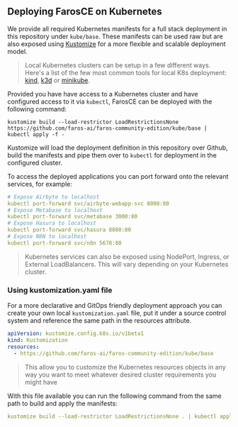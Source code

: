 ## Deploying FarosCE on Kubernetes

We provide all required Kubernetes manifests for a full stack deployment in this repository under `kube/base`. These manifests can be used raw but are also exposed using [Kustomize](https://kustomize.io/) for a more flexible and scalable deployment model.

> Local Kubernetes clusters can be setup in a few different ways. Here's a list of the few most common tools for local K8s deployment: [kind](https://kind.sigs.k8s.io/), [k3d](https://k3d.io/v5.4.3/) or [minikube](https://minikube.sigs.k8s.io/docs/start/).

Provided you have have access to a Kubernetes cluster and have configured access to it via `kubectl`, FarosCE can be deployed with the following command:

```base
kustomize build --load-restrictor LoadRestrictionsNone https://github.com/faros-ai/faros-community-edition/kube/base | kubectl apply -f -
```

Kustomize will load the deployment definition in this repository over Github, build the manifests and pipe them over to `kubectl` for deployment in the configured cluster.

To access the deployed applications you can port forward onto the relevant services, for example:

```yaml
# Expose Airbyte to localhost
kubectl port-forward svc/airbyte-webapp-svc 8000:80
# Expose Metabase to localhost
kubectl port-forward svc/metabase 3000:80
# Expose Hasura to localhost
kubectl port-forward svc/hasura 8080:80
# Expose N8N to localhost
kubectl port-forward svc/n8n 5678:80
```

> Kubernetes services can also be exposed using NodePort, Ingress, or External LoadBalancers. This will vary depending on your Kubernetes cluster.

### Using kustomization.yaml file

For a more declarative and GitOps friendly deployment approach you can create your own local `kustomization.yaml` file, put it under a source control system and reference the same path in the resources attribute.

```yaml
apiVersion: kustomize.config.k8s.io/v1beta1
kind: Kustomization
resources:
  - https://github.com/faros-ai/faros-community-edition/kube/base
```

> This allow you to customize the Kubernetes resources objects in any way you want to meet whatever desired cluster requirements you might have

With this file available you can run the following command from the same path to build and apply the manifests:

```yaml
kustomize build --load-restrictor LoadRestrictionsNone . | kubectl apply -f -
```
